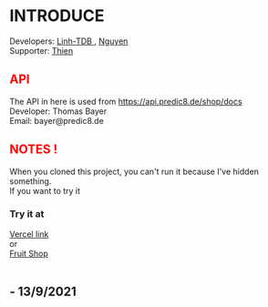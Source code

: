 # INTRODUCE
Developers: <a href="https://github.com/Linh-TDB" target="_blank"> Linh-TDB </a>, <a href="https://github.com/Lvphucnguyen2k8" target="_blank"> Nguyen </a>
<br>
Supporter:  <a href="https://github.com/hangtuanthiendl" target="_blank"> Thien </a>
<br>
<h2 style="color:red;">API</h2>
The API in here is used from <a href="https://api.predic8.de/shop/docs"> https://api.predic8.de/shop/docs </a>
<br>
Developer: Thomas Bayer
<br>
Email: bayer@predic8.de
<br>
<h2 style="color:red;">NOTES !</h2>
When you cloned this project, you can't run it because I've hidden something. <br>
If you want to try it
<h3> Try it at</h3>
<a href="https://fruit-shop-mu.vercel.app/" target="_blank"> Vercel link </a>
<br> or <br>
<a href="www.fruitshop.tk" target="_blank"> Fruit Shop </a>
<br>
<br>
<h2>- 13/9/2021</h2>

